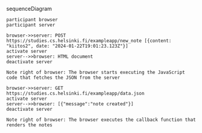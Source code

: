 sequenceDiagram

    participant browser
    participant server

    browser->>server: POST https://studies.cs.helsinki.fi/exampleapp/new_note [{content: "kiitos2", date: "2024-01-22T19:01:23.123Z"}]
    activate server
    server-->>browser: HTML document
    deactivate server

    Note right of browser: The browser starts executing the JavaScript code that fetches the JSON from the server

    browser->>server: GET https://studies.cs.helsinki.fi/exampleapp/data.json
    activate server
    server-->>browser: [{"message":"note created"}]
    deactivate server

    Note right of browser: The browser executes the callback function that renders the notes
